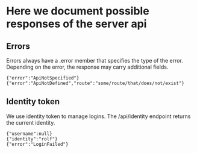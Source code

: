 # Here we document possible responses of the server api

## Errors

Errors always have a .error member that specifies the type of the error.
Depending on the error, the response may carry additional fields.

    {"error":"ApiNotSpecified"}
    {"error":"ApiNotDefined","route":"some/route/that/does/not/exist"}

## Identity token

We use identity token to manage logins. The /api/identity endpoint returns the current identity.

    {"username":null}
    {"identity":"rolf"}
    {"error":"LoginFailed"}